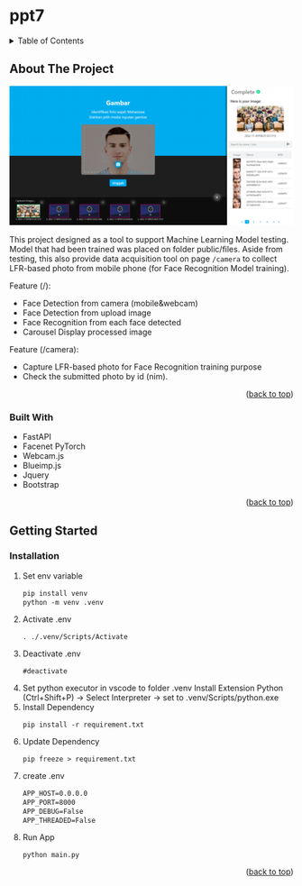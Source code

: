 # ppt7
<a name="readme-top"></a>


<!-- TABLE OF CONTENTS -->
<details>
  <summary>Table of Contents</summary>
  <ol>
    <li>
      <a href="#about-the-project">About The Project</a>
      <ul>
        <li><a href="#built-with">Built With</a></li>
      </ul>
    </li>
    <li>
      <a href="#getting-started">Getting Started</a>
      <ul>
        <li><a href="#installation">Installation</a></li>
      </ul>
    </li>
  </ol>
</details>

<!-- ABOUT THE PROJECT -->
## About The Project

[![Product Name Screen Shot][product-screenshot]](#)

This project designed as a tool to support Machine Learning Model testing. Model that had been trained was placed on folder public/files. Aside from testing, this  also provide data acquisition tool on page `/camera` to collect LFR-based photo from mobile phone (for Face Recognition Model training). 

Feature (/):
* Face Detection from camera (mobile&webcam) 
* Face Detection from upload image 
* Face Recognition from each face detected
* Carousel Display processed image  

Feature (/camera):
* Capture LFR-based photo for Face Recognition training purpose
* Check the submitted photo by id (nim).


<p align="right">(<a href="#readme-top">back to top</a>)</p>

### Built With

* FastAPI
* Facenet PyTorch
* Webcam.js
* Blueimp.js
* Jquery
* Bootstrap

<p align="right">(<a href="#readme-top">back to top</a>)</p>


<!-- GETTING STARTED -->
## Getting Started

### Installation


1. Set env variable
   ```
   pip install venv
   python -m venv .venv
   ```
2. Activate .env
   ```
   . ./.venv/Scripts/Activate
   ```
3. Deactivate .env
   ```
   #deactivate
   ```
4. Set python executor in vscode to folder .venv
   Install Extension Python
   (Ctrl+Shift+P) -> Select Interpreter -> set to .venv/Scripts/python.exe
5. Install Dependency
   ```
   pip install -r requirement.txt
   ```
6. Update Dependency
   ```
   pip freeze > requirement.txt
   ```
7. create .env 
   ```
   APP_HOST=0.0.0.0
   APP_PORT=8000
   APP_DEBUG=False
   APP_THREADED=False
   ```
8. Run App
   ```
   python main.py
   ```

<p align="right">(<a href="#readme-top">back to top</a>)</p>


<!-- MARKDOWN LINKS & IMAGES -->
[product-screenshot]: public/home.png
